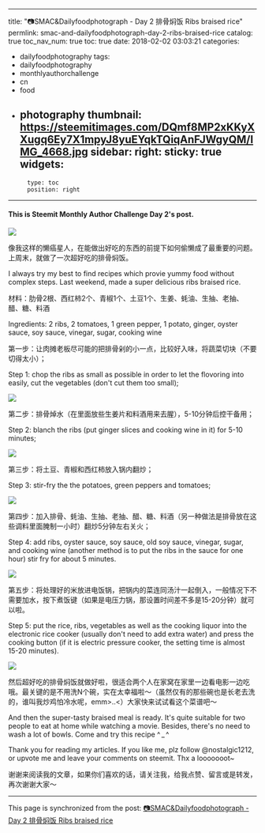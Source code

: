 
---
title: "📷SMAC&Dailyfoodphotograph - Day 2 排骨焖饭 Ribs braised rice"
permlink: smac-and-dailyfoodphotograph-day-2-ribs-braised-rice
catalog: true
toc_nav_num: true
toc: true
date: 2018-02-02 03:03:21
categories:
- dailyfoodphotography
tags:
- dailyfoodphotography
- monthlyauthorchallenge
- cn
- food
- photography
thumbnail: https://steemitimages.com/DQmf8MP2xKKyXXugq6Ey7X1mpyJ8yuEYqkTQiqAnFJWgyQM/IMG_4668.jpg
sidebar:
    right:
        sticky: true
widgets:
    -
        type: toc
        position: right
---


<h4><strong>This is Steemit Monthly Author Challenge Day 2's post.</strong></h4>

![](https://steemitimages.com/DQmf8MP2xKKyXXugq6Ey7X1mpyJ8yuEYqkTQiqAnFJWgyQM/IMG_4668.jpg)

像我这样的懒癌星人，在能做出好吃的东西的前提下如何偷懒成了最重要的问题。上周末，就做了一次超好吃的排骨焖饭。

I always try my best to find recipes which provie yummy food without complex steps. Last weekend, made a super delicious ribs braised rice.

材料：肋骨2根、西红柿2个、青椒1个、土豆1个、生姜、蚝油、生抽、老抽、醋、糖、料酒

Ingredients: 2 ribs, 2 tomatoes, 1 green pepper, 1 potato, ginger, oyster sauce, soy sauce, vinegar, sugar, cooking wine

第一步：让肉摊老板尽可能的把排骨剁的小一点，比较好入味，将蔬菜切块（不要切得太小）；

Step 1: chop the ribs as small as possible in order to let the flovoring into easily, cut the vegetables (don't cut them too small);

![](https://steemitimages.com/DQmf9v8avGqYctU5yztznYg1qyp5Bbe7DKpT5g2Gkh7AAp7/IMG_4664.jpg)

第二步：排骨焯水（在里面放些生姜片和料酒用来去腥），5-10分钟后控干备用；

Step 2: blanch the ribs (put ginger slices and cooking wine in it) for 5-10 minutes;

![](https://steemitimages.com/DQmWzNYBHsKjwcbhu1sCHE6fwfTrKCiqtEm4Gu5oKusbKtK/IMG_4663.jpg)

第三步：将土豆、青椒和西红柿放入锅内翻炒；

Step 3: stir-fry the the potatoes, green peppers and tomatoes;

![](https://steemitimages.com/DQmafZxmQZEV1HYB4TVpNXKUwefCW4LMfjjGXSXm9BR8SfB/IMG_4665.jpg)

第四步：加入排骨、蚝油、生抽、老抽、醋、糖、料酒（另一种做法是排骨放在这些调料里面腌制一小时）翻炒5分钟左右关火；

Step 4: add ribs, oyster sauce, soy sauce, old soy sauce, vinegar, sugar, and cooking wine (another method is to put the ribs in the sauce for one hour) stir fry for about 5 minutes.

![](https://steemitimages.com/DQmZsPbBKaoTmssmVd5tE5pYaESgJQyCvCV3NW3tPNJKt5K/IMG_4666.jpg)

第五步：将处理好的米放进电饭锅，把锅内的菜连同汤汁一起倒入，一般情况下不需要加水，按下煮饭键（如果是电压力锅，那设置时间差不多是15-20分钟）就可以啦。

Step 5: put the rice, ribs, vegetables as well as the cooking liquor into the electronic rice cooker (usually don't need to add extra water) and press the cooking button (if it is electric pressure cooker, the setting time is almost 15-20 minutes).

![](https://steemitimages.com/DQmZ6qF92wCB5pcfdvbtN16ZrtpjDwuvGw69cgEsFwrYCFg/IMG_4667.jpg)

然后超好吃的排骨焖饭就做好啦，很适合两个人在家窝在家里一边看电影一边吃哦。最关键的是不用洗N个碗，实在太幸福啦～（虽然仅有的那些碗也是长老去洗的，谁叫我炒鸡怕冷水呢，emm>..<）大家快来试试看这个菜谱吧～

And then the super-tasty braised meal is ready. It's quite suitable for two people to eat at home while watching a movie. Besides, there's no need to wash a lot of bowls. Come and try this recipe ^ _ ^

Thank you for reading my articles. If you like me, plz follow @nostalgic1212, or upvote me and leave your comments on steemit. Thx a looooooot~

谢谢来阅读我的文章，如果你们喜欢的话，请关注我，给我点赞、留言或是转发，再次谢谢大家～

- - -

This page is synchronized from the post: [📷SMAC&Dailyfoodphotograph - Day 2 排骨焖饭 Ribs braised rice](https://steemit.com/@nostalgic1212/smac-and-dailyfoodphotograph-day-2-ribs-braised-rice)
